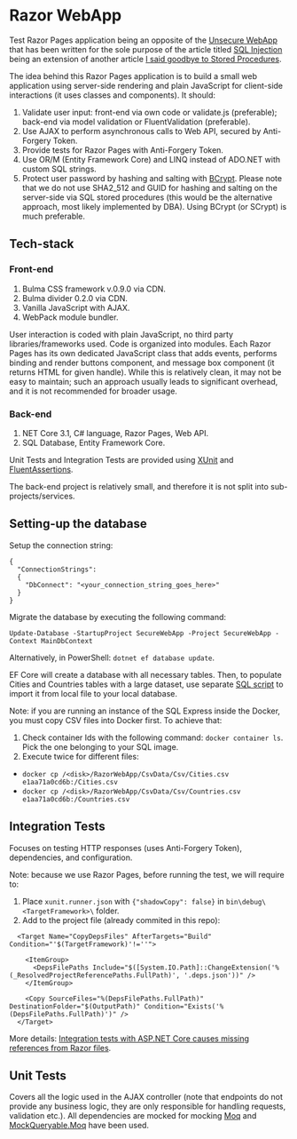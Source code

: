 # Razor WebApp

Test Razor Pages application being an opposite of the [Unsecure WebApp](https://github.com/TomaszKandula/UnsecureWebApp) that has been written for the sole purpose of the article titled [SQL Injection](https://medium.com/&#64;tomasz.kandula/sql-injection-1bde8bb76ebc) being an extension of another article [I said goodbye to Stored Procedures](https://medium.com/swlh/i-said-goodbye-to-stored-procedures-539d56350486).

The idea behind this Razor Pages application is to build a small web application using server-side rendering and plain JavaScript for client-side interactions (it uses classes and components). It should:

1. Validate user input: front-end via own code or validate.js (preferable); back-end via model validation or FluentValidation (preferable).
1. Use AJAX to perform asynchronous calls to Web API, secured by Anti-Forgery Token.
1. Provide tests for Razor Pages with Anti-Forgery Token.
1. Use OR/M (Entity Framework Core) and LINQ instead of ADO.NET with custom SQL strings.
1. Protect user password by hashing and salting with [BCrypt](https://auth0.com/blog/hashing-in-action-understanding-bcrypt/). Please note that we do not use SHA2_512 and GUID for hashing and salting on the server-side via SQL stored procedures (this would be the alternative approach, most likely implemented by DBA). Using BCrypt (or SCrypt) is much preferable.

## Tech-stack

### Front-end

1. Bulma CSS framework v.0.9.0 via CDN.
1. Bulma divider 0.2.0 via CDN.
1. Vanilla JavaScript with AJAX.
1. WebPack module bundler.

User interaction is coded with plain JavaScript, no third party libraries/frameworks used. Code is organized into modules. Each Razor Pages has its own dedicated JavaScript class that adds events, performs binding and render buttons component, and message box component (it returns HTML for given handle). While this is relatively clean, it may not be easy to maintain; such an approach usually leads to significant overhead, and it is not recommended for broader usage.

### Back-end

1. NET Core 3.1, C# language, Razor Pages, Web API.
1. SQL Database, Entity Framework Core.

Unit Tests and Integration Tests are provided using [XUnit](https://github.com/xunit/xunit) and [FluentAssertions](https://github.com/fluentassertions/fluentassertions).

The back-end project is relatively small, and therefore it is not split into sub-projects/services.

## Setting-up the database

Setup the connection string:

```
{
  "ConnectionStrings": 
  {
    "DbConnect": "<your_connection_string_goes_here>"
  }
}
```

Migrate the database by executing the following command:

`Update-Database -StartupProject SecureWebApp -Project SecureWebApp -Context MainDbContext`

Alternatively, in PowerShell: `dotnet ef database update`.

EF Core will create a database with all necessary tables. Then, to populate Cities and Countries tables with a large dataset, use separate [SQL script](https://github.com/TomaszKandula/RazorWebApp/blob/master/CsvData/ImportCsvToDatabase.sql) to import it from local file to your local database.

Note: if you are running an instance of the SQL Express inside the Docker, you must copy CSV files into Docker first. To achieve that:
1. Check container Ids with the following command: `docker container ls`. Pick the one belonging to your SQL image.
1. Execute twice for different files:
- `docker cp /<disk>/RazorWebApp/CsvData/Csv/Cities.csv e1aa71a0cd6b:/Cities.csv`
- `docker cp /<disk>/RazorWebApp/CsvData/Csv/Countries.csv e1aa71a0cd6b:/Countries.csv`

## Integration Tests

Focuses on testing HTTP responses (uses Anti-Forgery Token), dependencies, and configuration.

Note: because we use Razor Pages, before running the test, we will require to:

1. Place `xunit.runner.json` with `{"shadowCopy": false}` in `bin\debug\<TargetFramework>\` folder.
1. Add to the project file (already commited in this repo):

```
  <Target Name="CopyDepsFiles" AfterTargets="Build" Condition="'$(TargetFramework)'!=''">

    <ItemGroup>
      <DepsFilePaths Include="$([System.IO.Path]::ChangeExtension('%(_ResolvedProjectReferencePaths.FullPath)', '.deps.json'))" />
    </ItemGroup>

    <Copy SourceFiles="%(DepsFilePaths.FullPath)" DestinationFolder="$(OutputPath)" Condition="Exists('%(DepsFilePaths.FullPath)')" />
  </Target>
```

More details: [Integration tests with ASP.NET Core causes missing references from Razor files](https://github.com/aspnet/Razor/issues/1212).

## Unit Tests

Covers all the logic used in the AJAX controller (note that endpoints do not provide any business logic, they are only responsible for handling requests, validation etc.). All dependencies are mocked for mocking [Moq](https://github.com/moq/moq4) and [MockQueryable.Moq](https://github.com/romantitov/MockQueryable) have been used.
